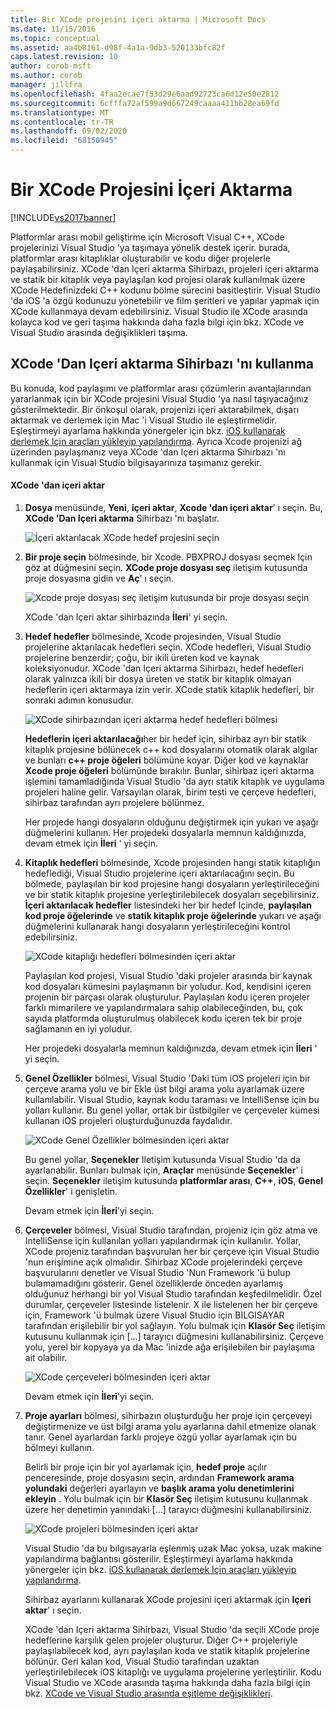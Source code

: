 ```yaml
---
title: Bir XCode projesini içeri aktarma | Microsoft Docs
ms.date: 11/15/2016
ms.topic: conceptual
ms.assetid: aa4b8161-d98f-4a1a-9db3-520133bfc82f
caps.latest.revision: 10
author: corob-msft
ms.author: corob
manager: jillfra
ms.openlocfilehash: 4faa2ecae7f53d29e6aad92723ca6d12e50e2812
ms.sourcegitcommit: 6cfffa72af599a9d667249caaaa411bb28ea69fd
ms.translationtype: MT
ms.contentlocale: tr-TR
ms.lasthandoff: 09/02/2020
ms.locfileid: "68150945"
---
```

# <a name="import-an-xcode-project"></a>Bir XCode Projesini İçeri Aktarma
[!INCLUDE[vs2017banner](../includes/vs2017banner.md)]

Platformlar arası mobil geliştirme için Microsoft Visual C++, XCode projelerinizi Visual Studio 'ya taşımaya yönelik destek içerir. burada, platformlar arası kitaplıklar oluşturabilir ve kodu diğer projelerle paylaşabilirsiniz. XCode 'dan Içeri aktarma Sihirbazı, projeleri içeri aktarma ve statik bir kitaplık veya paylaşılan kod projesi olarak kullanılmak üzere XCode Hedefinizdeki C++ kodunu bölme sürecini basitleştirir. Visual Studio 'da iOS 'a özgü kodunuzu yönetebilir ve film şeritleri ve yapılar yapmak için XCode kullanmaya devam edebilirsiniz. Visual Studio ile XCode arasında kolayca kod ve geri taşıma hakkında daha fazla bilgi için bkz. XCode ve Visual Studio arasında değişiklikleri taşıma.  
  
## <a name="using-the-import-from-xcode-wizard"></a>XCode 'Dan Içeri aktarma Sihirbazı 'nı kullanma  
 Bu konuda, kod paylaşımı ve platformlar arası çözümlerin avantajlarından yararlanmak için bir XCode projesini Visual Studio 'ya nasıl taşıyacağınız gösterilmektedir. Bir önkoşul olarak, projenizi içeri aktarabilmek, dışarı aktarmak ve derlemek için Mac 'i Visual Studio ile eşleştirmelidir. Eşleştirmeyi ayarlama hakkında yönergeler için bkz. [iOS kullanarak derlemek Için araçları yükleyip yapılandırma](../cross-platform/install-and-configure-tools-to-build-using-ios.md). Ayrıca Xcode projenizi ağ üzerinden paylaşmanız veya XCode 'dan Içeri aktarma Sihirbazı 'nı kullanmak için Visual Studio bilgisayarınıza taşımanız gerekir.  
  
#### <a name="import-from-xcode"></a>XCode 'dan içeri aktar  
  
1. **Dosya** menüsünde, **Yeni**, **içeri aktar**, **Xcode 'dan içeri aktar**' ı seçin. Bu, **XCode 'Dan Içeri aktarma** Sihirbazı 'nı başlatır.  
  
    ![İçeri aktarılacak XCode hedef projesini seçin](../cross-platform/media/cppmdd-u2-importxcode-choose.PNG "CPPMDD_U2_ImportXCode_Choose")  
  
2. **Bir proje seçin** bölmesinde, bir Xcode. PBXPROJ dosyası seçmek Için göz at düğmesini seçin. **XCode proje dosyası seç** iletişim kutusunda proje dosyasına gidin ve **Aç**' ı seçin.  
  
    ![Xcode proje dosyası seç iletişim kutusunda bir proje dosyası seçin](../cross-platform/media/cppmdd-u2-importxcode-browse.PNG "CPPMDD_U2_ImportXCode_Browse")  
  
    XCode 'dan Içeri aktar sihirbazında **İleri**' yi seçin.  
  
3. **Hedef hedefler** bölmesinde, Xcode projesinden, Visual Studio projelerine aktarılacak hedefleri seçin. XCode hedefleri, Visual Studio projelerine benzerdir; çoğu, bir ikili üreten kod ve kaynak koleksiyonudur. XCode 'dan Içeri aktarma Sihirbazı, hedef hedefleri olarak yalnızca ikili bir dosya üreten ve statik bir kitaplık olmayan hedeflerin içeri aktarmaya izin verir. XCode statik kitaplık hedefleri, bir sonraki adımın konusudur.  
  
    ![XCode sihirbazından içeri aktarma hedef hedefleri bölmesi](../cross-platform/media/cppmdd-u2-importxcode-destination.jpg "CPPMDD_U2_ImportXCode_Destination")  
  
    **Hedeflerin içeri aktarılacağı**her bir hedef için, sihirbaz ayrı bir statik kitaplık projesine bölünecek c++ kod dosyalarını otomatik olarak algılar ve bunları **c++ proje öğeleri** bölümüne koyar. Diğer kod ve kaynaklar **Xcode proje öğeleri** bölümünde bırakılır. Bunlar, sihirbaz içeri aktarma işlemini tamamladığında Visual Studio 'da ayrı statik kitaplık ve uygulama projeleri haline gelir. Varsayılan olarak, birim testi ve çerçeve hedefleri, sihirbaz tarafından ayrı projelere bölünmez.  
  
    Her projede hangi dosyaların olduğunu değiştirmek için yukarı ve aşağı düğmelerini kullanın. Her projedeki dosyalarla memnun kaldığınızda, devam etmek için **İleri** ' yi seçin.  
  
4. **Kitaplık hedefleri** bölmesinde, Xcode projesinden hangi statik kitaplığın hedeflediği, Visual Studio projelerine içeri aktarılacağını seçin. Bu bölmede, paylaşılan bir kod projesine hangi dosyaların yerleştirileceğini ve bir statik kitaplık projesine yerleştirilebilecek dosyaları seçebilirsiniz. **İçeri aktarılacak hedefler** listesindeki her bir hedef Içinde, **paylaşılan kod proje öğelerinde** ve **statik kitaplık proje öğelerinde** yukarı ve aşağı düğmelerini kullanarak hangi dosyaların yerleştirileceğini kontrol edebilirsiniz.  
  
    ![XCode kitaplığı hedefleri bölmesinden içeri aktar](../cross-platform/media/cppmdd-u2-importxcode-library.jpg "CPPMDD_U2_ImportXCode_Library")  
  
    Paylaşılan kod projesi, Visual Studio 'daki projeler arasında bir kaynak kod dosyaları kümesini paylaşmanın bir yoludur. Kod, kendisini içeren projenin bir parçası olarak oluşturulur. Paylaşılan kodu içeren projeler farklı mimarilere ve yapılandırmalara sahip olabileceğinden, bu, çok sayıda platformda oluşturulmuş olabilecek kodu içeren tek bir proje sağlamanın en iyi yoludur.  
  
    Her projedeki dosyalarla memnun kaldığınızda, devam etmek için **İleri** ' yi seçin.  
  
5. **Genel Özellikler** bölmesi, Visual Studio 'Daki tüm iOS projeleri için bir çerçeve arama yolu ve bir Ekle üst bilgi arama yolu ayarlamak üzere kullanılabilir. Visual Studio, kaynak kodu taraması ve IntelliSense için bu yolları kullanır. Bu genel yollar, ortak bir üstbilgiler ve çerçeveler kümesi kullanan iOS projeleri oluşturduğunuzda faydalıdır.  
  
    ![XCode Genel Özellikler bölmesinden içeri aktar](../cross-platform/media/cppmdd-u2-importxcode-global.jpg "CPPMDD_U2_ImportXCode_Global")  
  
    Bu genel yollar, **Seçenekler** Iletişim kutusunda Visual Studio 'da da ayarlanabilir. Bunları bulmak için, **Araçlar** menüsünde **Seçenekler**' i seçin. **Seçenekler** iletişim kutusunda **platformlar arası**, **C++**, **iOS**, **Genel Özellikler**' i genişletin.  
  
    Devam etmek için **İleri**’yi seçin.  
  
6. **Çerçeveler** bölmesi, Visual Studio tarafından, projeniz için göz atma ve IntelliSense için kullanılan yolları yapılandırmak için kullanılır. Yollar, XCode projeniz tarafından başvurulan her bir çerçeve için Visual Studio 'nun erişimine açık olmalıdır. Sihirbaz XCode projelerindeki çerçeve başvurularını denetler ve Visual Studio 'Nun Framework 'ü bulup bulamamadığını gösterir. Genel özelliklerde önceden ayarlamış olduğunuz herhangi bir yol Visual Studio tarafından keşfedilmelidir. Özel durumlar, çerçeveler listesinde listelenir. X ile listelenen her bir çerçeve için, Framework 'ü bulmak üzere Visual Studio için BILGISAYAR tarafından erişilebilir bir yol sağlayın. Yolu bulmak için **Klasör Seç** iletişim kutusunu kullanmak için [...] tarayıcı düğmesini kullanabilirsiniz. Çerçeve yolu, yerel bir kopyaya ya da Mac 'inizde ağa erişilebilen bir paylaşıma ait olabilir.  
  
    ![XCode çerçeveleri bölmesinden içeri aktar](../cross-platform/media/cppmdd-u2-importxcode-frameworks.jpg "CPPMDD_U2_ImportXCode_Frameworks")  
  
    Devam etmek için **İleri**’yi seçin.  
  
7. **Proje ayarları** bölmesi, sihirbazın oluşturduğu her proje için çerçeveyi değiştirmenize ve üst bilgi arama yolu ayarlarına dahil etmenize olanak tanır. Genel ayarlardan farklı projeye özgü yollar ayarlamak için bu bölmeyi kullanın.  
  
    Belirli bir proje için bir yol ayarlamak için, **hedef proje** açılır penceresinde, proje dosyasını seçin, ardından **Framework arama yolundaki** değerleri ayarlayın ve **başlık arama yolu denetimlerini ekleyin** . Yolu bulmak için bir **Klasör Seç** iletişim kutusunu kullanmak üzere her denetimin yanındaki [...] tarayıcı düğmesini kullanabilirsiniz.  
  
    ![XCode projeleri bölmesinden içeri aktar](../cross-platform/media/cppmdd-u2-importxcode-projects.jpg "CPPMDD_U2_ImportXCode_Projects")  
  
    Visual Studio 'da bu bılgısayarla eşlenmiş uzak Mac yoksa, uzak makine yapılandırma bağlantısı gösterilir. Eşleştirmeyi ayarlama hakkında yönergeler için bkz. [iOS kullanarak derlemek Için araçları yükleyip yapılandırma](../cross-platform/install-and-configure-tools-to-build-using-ios.md).  
  
    Sihirbaz ayarlarını kullanarak XCode projesini içeri aktarmak için **Içeri aktar**' ı seçin.  
  
   XCode 'dan Içeri aktarma Sihirbazı, Visual Studio 'da seçili XCode proje hedeflerine karşılık gelen projeler oluşturur. Diğer C++ projeleriyle paylaşılabilecek kod, ayrı paylaşılan koda ve statik kitaplık projelerine bölünür. Geri kalan kod, Visual Studio tarafından uzaktan yerleştirilebilecek iOS kitaplığı ve uygulama projelerine yerleştirilir. Kodu Visual Studio ve XCode arasında taşıma hakkında daha fazla bilgi için bkz. [XCode ve Visual Studio arasında eşitleme değişiklikleri](../cross-platform/sync-changes-between-xcode-and-visual-studio.md).

